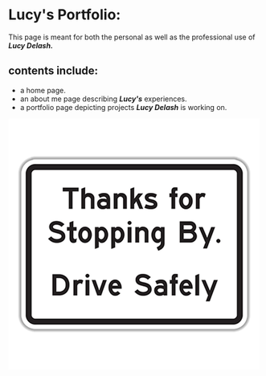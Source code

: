 # Lucy's Portfolio:

This page is meant for both the personal as well as the professional use of ***Lucy Delash.***

## contents include:

* a home page.
* an about me page describing ***Lucy's*** experiences.
* a portfolio page depicting projects ***Lucy Delash*** is working on.


![image](https://github.com/lucydelash/MyPersonalSite/blob/main/thank-you-for-stopping-by.png?raw=true)
